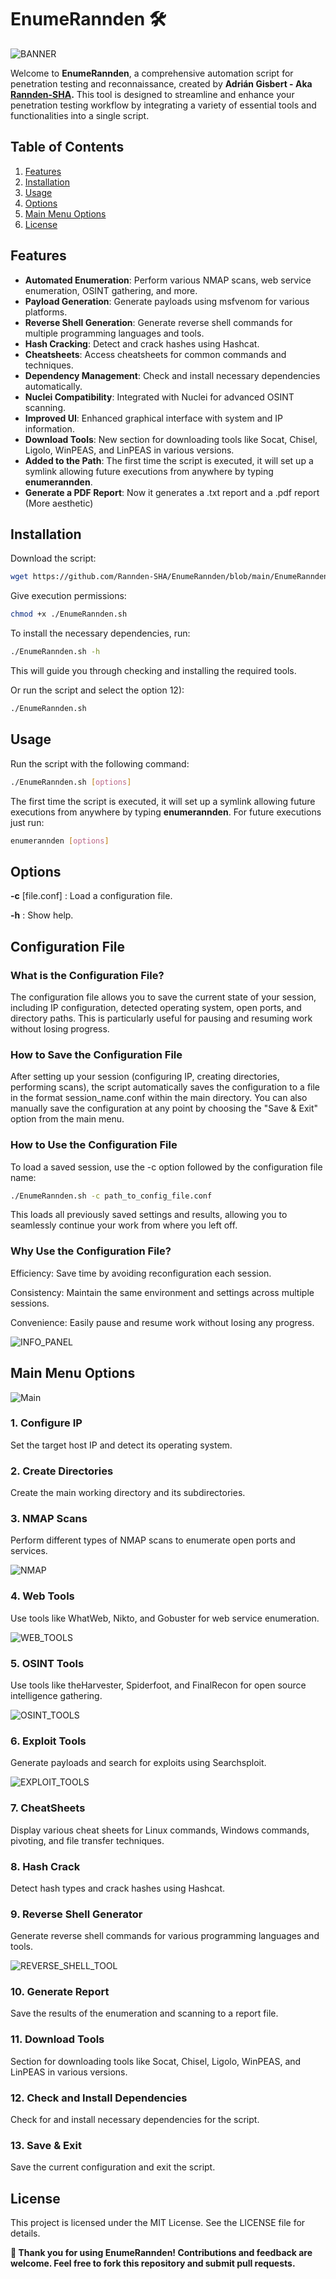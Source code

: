 # EnumeRannden 🛠️

![BANNER](https://github.com/Rannden-SHA/EnumeRannden/blob/main/Images/banner.png)

Welcome to **EnumeRannden**, a comprehensive automation script for penetration testing and reconnaissance, created by **Adrián Gisbert - Aka [Rannden-SHA](https://github.com/Rannden-SHA).** This tool is designed to streamline and enhance your penetration testing workflow by integrating a variety of essential tools and functionalities into a single script.

## Table of Contents

1. [Features](#features)
2. [Installation](#installation)
3. [Usage](#usage)
4. [Options](#options)
5. [Main Menu Options](#main-menu-options)
6. [License](#license)

## Features

- **Automated Enumeration**: Perform various NMAP scans, web service enumeration, OSINT gathering, and more.
- **Payload Generation**: Generate payloads using msfvenom for various platforms.
- **Reverse Shell Generation**: Generate reverse shell commands for multiple programming languages and tools.
- **Hash Cracking**: Detect and crack hashes using Hashcat.
- **Cheatsheets**: Access cheatsheets for common commands and techniques.
- **Dependency Management**: Check and install necessary dependencies automatically.
- **Nuclei Compatibility**: Integrated with Nuclei for advanced OSINT scanning.
- **Improved UI**: Enhanced graphical interface with system and IP information.
- **Download Tools**: New section for downloading tools like Socat, Chisel, Ligolo, WinPEAS, and LinPEAS in various versions.
- **Added to the Path**: The first time the script is executed, it will set up a symlink allowing future executions from anywhere by typing **enumerannden**.
- **Generate a PDF Report**: Now it generates a .txt report and a .pdf report (More aesthetic)

## Installation

Download the script:

```bash
wget https://github.com/Rannden-SHA/EnumeRannden/blob/main/EnumeRannden.sh
```
Give execution permissions:

```bash
chmod +x ./EnumeRannden.sh
```
To install the necessary dependencies, run:

```bash
./EnumeRannden.sh -h
```
This will guide you through checking and installing the required tools.

Or run the script and select the option 12):
```bash
./EnumeRannden.sh
```

## Usage
Run the script with the following command:

```bash
./EnumeRannden.sh [options]
```
The first time the script is executed, it will set up a symlink allowing future executions from anywhere by typing **enumerannden**.
For future executions just run:

```bash
enumerannden [options]
```

## Options
**-c** [file.conf] : Load a configuration file.

**-h** : Show help.

## Configuration File
### What is the Configuration File?
The configuration file allows you to save the current state of your session, including IP configuration, detected operating system, open ports, and directory paths. This is particularly useful for pausing and resuming work without losing progress.

### How to Save the Configuration File
After setting up your session (configuring IP, creating directories, performing scans), the script automatically saves the configuration to a file in the format session_name.conf within the main directory. You can also manually save the configuration at any point by choosing the "Save & Exit" option from the main menu.

### How to Use the Configuration File
To load a saved session, use the -c option followed by the configuration file name:

```bash
./EnumeRannden.sh -c path_to_config_file.conf
```
This loads all previously saved settings and results, allowing you to seamlessly continue your work from where you left off.

### Why Use the Configuration File?
Efficiency: Save time by avoiding reconfiguration each session.

Consistency: Maintain the same environment and settings across multiple sessions.

Convenience: Easily pause and resume work without losing any progress.

![INFO_PANEL](https://github.com/Rannden-SHA/EnumeRannden/blob/main/Images/info_panel.png)

## Main Menu Options

![Main](https://github.com/Rannden-SHA/EnumeRannden/blob/main/Images/main.png)

### 1. Configure IP
Set the target host IP and detect its operating system.

### 2. Create Directories
Create the main working directory and its subdirectories.

### 3. NMAP Scans
Perform different types of NMAP scans to enumerate open ports and services.

![NMAP](https://github.com/Rannden-SHA/EnumeRannden/blob/main/Images/nmap.png)

### 4. Web Tools
Use tools like WhatWeb, Nikto, and Gobuster for web service enumeration.

![WEB_TOOLS](https://github.com/Rannden-SHA/EnumeRannden/blob/main/Images/web_tools.png)

### 5. OSINT Tools
Use tools like theHarvester, Spiderfoot, and FinalRecon for open source intelligence gathering.

![OSINT_TOOLS](https://github.com/Rannden-SHA/EnumeRannden/blob/main/Images/osint_tools.png)

### 6. Exploit Tools
Generate payloads and search for exploits using Searchsploit.

![EXPLOIT_TOOLS](https://github.com/Rannden-SHA/EnumeRannden/blob/main/Images/exploit_tools.png)

### 7. CheatSheets
Display various cheat sheets for Linux commands, Windows commands, pivoting, and file transfer techniques.

### 8. Hash Crack
Detect hash types and crack hashes using Hashcat.

### 9. Reverse Shell Generator
Generate reverse shell commands for various programming languages and tools.

![REVERSE_SHELL_TOOL](https://github.com/Rannden-SHA/EnumeRannden/blob/main/Images/reverse_shell_tool.png)

### 10. Generate Report
Save the results of the enumeration and scanning to a report file.


### 11. Download Tools
Section for downloading tools like Socat, Chisel, Ligolo, WinPEAS, and LinPEAS in various versions.


### 12. Check and Install Dependencies
Check for and install necessary dependencies for the script.

### 13. Save & Exit
Save the current configuration and exit the script.


## License
This project is licensed under the MIT License. See the LICENSE file for details.

**🌟 Thank you for using EnumeRannden! Contributions and feedback are welcome. Feel free to fork this repository and submit pull requests.**
